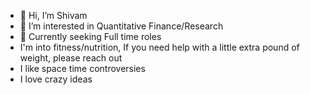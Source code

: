 - 👋 Hi, I’m Shivam
- 👀 I’m interested in Quantitative Finance/Research
- 🌱 Currently seeking Full time roles
- I'm into fitness/nutrition, If you need help with a little extra pound of weight, please reach out
- I like space time controversies
- I love crazy ideas


<!---
shivams289/shivams289 is a ✨ special ✨ repository because its `README.md` (this file) appears on your GitHub profile.
You can click the Preview link to take a look at your changes.
--->
